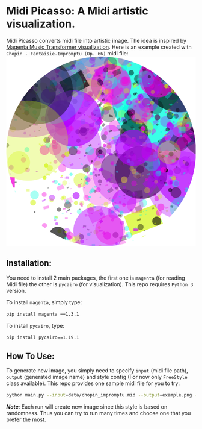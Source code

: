 # Midi Picasso: A Midi artistic visualization.

Midi Picasso converts midi file into artistic image. The idea is inspired by [Magenta Music Transformer
visualization](https://magenta.tensorflow.org/listen-to-transformer). Here is an example created with
`Chopin - Fantaisie-Impromptu (Op. 66)` midi file:
![Visualization](./data/example.png)

## Installation:
You need to install 2 main packages, the first one is `magenta` (for reading Midi file) the other is `pycairo` (for 
visualization). This repo requires `Python 3` version.

To install `magenta`, simply type:
```bash
pip install magenta ==1.3.1
```

To install `pycairo`, type:
```bash
pip install pycairo==1.19.1
```

## How To Use:

To generate new image, you simply need to specify `input` (midi file path), `output` (generated image name) 
and style config (For now only `FreeStyle` class available). This repo provides one sample midi file for you 
to try:
```bash
python main.py --input=data/chopin_impromptu.mid --output=example.png --config=freestyle
```

***Note***: Each run will create new image since this style is based on randomness. Thus you can try to run many times 
and choose one that you prefer the most.